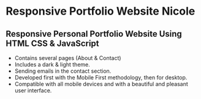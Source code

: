 # Responsive Portfolio Website Nicole
## Responsive Personal Portfolio Website Using HTML CSS & JavaScript

- Contains several pages (About & Contact)
- Includes a dark & light theme.
- Sending emails in the contact section.
- Developed first with the Mobile First methodology, then for desktop.
- Compatible with all mobile devices and with a beautiful and pleasant user interface.
